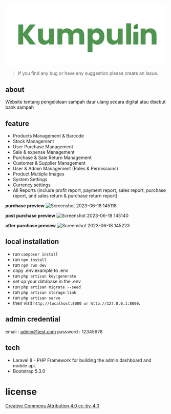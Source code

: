 ![Triangle POS](public/images/logo-dark.png)
> If you find any bug or have any suggestion please create an Issue.

## about
Website tentang pengelolaan sampah daur ulang secara digital atau disebut bank sampah 

## feature
- Products Management & Barcode 
- Stock Management
- User Purchase Management
- Sale & expense Management
- Purchase & Sale Return Management
- Customer & Supplier Management
- User & Admin Management (Roles & Permissions)
- Product Multiple Images
- System Settings
- Currency settings
- All Reports (include profit report, payment report, sales report, purchase report, and sales return & purchase return report)

**purchase preview**
![Screenshot 2023-06-18 145118](https://github.com/addsarah/banksampah/assets/116699790/2486d57e-d7dc-45c1-9906-da48b5122c20)

**post purchase preview**
![Screenshot 2023-06-18 145140](https://github.com/addsarah/banksampah/assets/116699790/7af633d8-ea0b-4f2e-887d-890a31906070)

**after purchase preview**
![Screenshot 2023-06-18 145223](https://github.com/addsarah/banksampah/assets/116699790/f433194f-b70f-4e52-9217-8c1f93f9aa2f)

## local installation
- run ``composer install `` 
- run `` npm install ``
- run ``npm run dev``
- copy .env.example to .env
- run `` php artisan key:generate ``
- set up your database in the .env
- run `` php artisan migrate --seed ``
- run `` php artisan storage:link ``
- run `` php artisan serve ``
- then visit `` http://localhost:8000 or http://127.0.0.1:8000 ``.

## admin credential
email : admin@test.com
password : 12345678

## tech
- Laravel 8 - PHP Framework for building the admin dashboard and mobile api.
- Bootstrap 5.3.0
  
# license
[Creative Commons Attribution 4.0	cc-by-4.0](https://creativecommons.org/licenses/by/4.0/)
